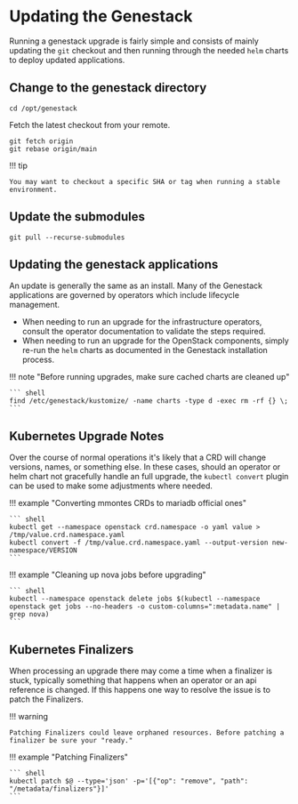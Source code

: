 # Updating the Genestack

Running a genestack upgrade is fairly simple and consists of mainly updating the `git` checkout and then running through the needed `helm` charts to deploy updated applications.

## Change to the genestack directory

``` shell
cd /opt/genestack
```

Fetch the latest checkout from your remote.

``` shell
git fetch origin
git rebase origin/main
```

!!! tip

    You may want to checkout a specific SHA or tag when running a stable environment.

## Update the submodules

``` shell
git pull --recurse-submodules
```

## Updating the genestack applications

An update is generally the same as an install. Many of the Genestack applications are governed by operators which include lifecycle management.

* When needing to run an upgrade for the infrastructure operators, consult the operator documentation to validate the steps required.
* When needing to run an upgrade for the OpenStack components, simply re-run the `helm` charts as documented in the Genestack installation process.

!!! note "Before running upgrades, make sure cached charts are cleaned up"

    ``` shell
    find /etc/genestack/kustomize/ -name charts -type d -exec rm -rf {} \;
    ```

## Kubernetes Upgrade Notes

Over the course of normal operations it's likely that a CRD will change versions, names, or something else. In these cases, should an operator or helm chart not gracefully handle an full upgrade, the `kubectl convert` plugin can be used to make some adjustments where needed.

!!! example "Converting mmontes CRDs to mariadb official ones"

    ``` shell
    kubectl get --namespace openstack crd.namespace -o yaml value > /tmp/value.crd.namespace.yaml
    kubectl convert -f /tmp/value.crd.namespace.yaml --output-version new-namespace/VERSION
    ```

!!! example "Cleaning up nova jobs before upgrading"

    ``` shell
    kubectl --namespace openstack delete jobs $(kubectl --namespace openstack get jobs --no-headers -o custom-columns=":metadata.name" | grep nova)
    ```

## Kubernetes Finalizers

When processing an upgrade there may come a time when a finalizer is stuck, typically something that happens when an operator or an api reference is changed. If this happens one way to resolve the issue is to patch the Finalizers.

!!! warning

    Patching Finalizers could leave orphaned resources. Before patching a finalizer be sure your "ready."

!!! example "Patching Finalizers"

    ``` shell
    kubectl patch $@ --type='json' -p='[{"op": "remove", "path": "/metadata/finalizers"}]'
    ```
